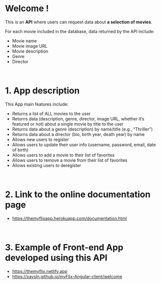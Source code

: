 # Welcome !

This is an **API** where users can request data about **a selection of movies**.

For each movie included in the database, data returned by the API include:

- Movie name
- Movie image URL
- Movie description
- Genre
- Director

<br>

# 1. App description

This App main features include:

- Returns a list of ALL movies to the user
- Returns data (description, genre, director, image URL, whether it’s featured or not) about a single movie by title to the user
- Returns data about a genre (description) by name/title (e.g., “Thriller”)
- Returns data about a director (bio, birth year, death year) by name
- Allows new users to register
- Allows users to update their user info (username, password, email, date of birth)
- Allows users to add a movie to their list of favorites
- Allows users to remove a movie from their list of favorites
- Allows existing users to deregister

<br>

# 2. Link to the online documentation page

- https://themyflixapp.herokuapp.com/documentation.html

<br>

# 3. Example of Front-end App developed using this API

- https://themyflix.netlify.app
- https://xavsln.github.io/myFlix-Angular-client/welcome
